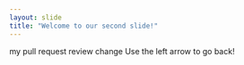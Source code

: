 ```yaml
---
layout: slide
title: "Welcome to our second slide!"
---
```

my pull request review change
Use the left arrow to go back!
